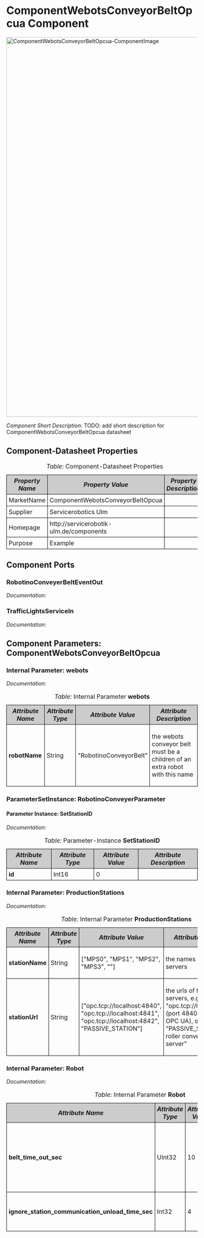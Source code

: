 <!--- This file is generated from the ComponentWebotsConveyorBeltOpcua.componentDocumentation model --->
<!--- do not modify this file manually as it will by automatically overwritten by the code generator, modify the model instead and re-generate this file --->

# ComponentWebotsConveyorBeltOpcua Component

<img src="model/ComponentWebotsConveyorBeltOpcuaComponentDefinition.jpg" alt="ComponentWebotsConveyorBeltOpcua-ComponentImage" width="1000">

*Component Short Description:* TODO: add short description for ComponentWebotsConveyorBeltOpcua datasheet


## Component-Datasheet Properties

<table style="border-collapse:collapse;">
<caption><i>Table:</i> Component-Datasheet Properties</caption>
<tr style="background-color:#ccc;">
<th style="border:1px solid black; padding: 5px;"><i>Property Name</i></th>
<th style="border:1px solid black; padding: 5px;"><i>Property Value</i></th>
<th style="border:1px solid black; padding: 5px;"><i>Property Description</i></th>
</tr>
<tr>
<td style="border:1px solid black; padding: 5px;">MarketName</td>
<td style="border:1px solid black; padding: 5px;">ComponentWebotsConveyorBeltOpcua</td>
<td style="border:1px solid black; padding: 5px;"></td>
</tr>
<tr>
<td style="border:1px solid black; padding: 5px;">Supplier</td>
<td style="border:1px solid black; padding: 5px;">Servicerobotics Ulm</td>
<td style="border:1px solid black; padding: 5px;"></td>
</tr>
<tr>
<td style="border:1px solid black; padding: 5px;">Homepage</td>
<td style="border:1px solid black; padding: 5px;">http://servicerobotik-ulm.de/components</td>
<td style="border:1px solid black; padding: 5px;"></td>
</tr>
<tr>
<td style="border:1px solid black; padding: 5px;">Purpose</td>
<td style="border:1px solid black; padding: 5px;">Example</td>
<td style="border:1px solid black; padding: 5px;"></td>
</tr>
</table>

## Component Ports

### RobotinoConveyerBeltEventOut

*Documentation:*


### TrafficLightsServiceIn

*Documentation:*




## Component Parameters: ComponentWebotsConveyorBeltOpcua

### Internal Parameter: webots

*Documentation:*

<table style="border-collapse:collapse;">
<caption><i>Table:</i> Internal Parameter <b>webots</b></caption>
<tr style="background-color:#ccc;">
<th style="border:1px solid black; padding: 5px;"><i>Attribute Name</i></th>
<th style="border:1px solid black; padding: 5px;"><i>Attribute Type</i></th>
<th style="border:1px solid black; padding: 5px;"><i>Attribute Value</i></th>
<th style="border:1px solid black; padding: 5px;"><i>Attribute Description</i></th>
</tr>
<tr>
<td style="border:1px solid black; padding: 5px;"><b>robotName</b></td>
<td style="border:1px solid black; padding: 5px;">String</td>
<td style="border:1px solid black; padding: 5px;">"RobotinoConveyorBelt"</td>
<td style="border:1px solid black; padding: 5px;"><p>the webots conveyor belt must be a children of an extra robot with this name
</p></td>
</tr>
</table>

### ParameterSetInstance: RobotinoConveyerParameter

#### Parameter Instance: SetStationID

*Documentation:*

<table style="border-collapse:collapse;">
<caption><i>Table:</i> Parameter-Instance <b>SetStationID</b></caption>
<tr style="background-color:#ccc;">
<th style="border:1px solid black; padding: 5px;"><i>Attribute Name</i></th>
<th style="border:1px solid black; padding: 5px;"><i>Attribute Type</i></th>
<th style="border:1px solid black; padding: 5px;"><i>Attribute Value</i></th>
<th style="border:1px solid black; padding: 5px;"><i>Attribute Description</i></th>
</tr>
<tr>
<td style="border:1px solid black; padding: 5px;"><b>id</b></td>
<td style="border:1px solid black; padding: 5px;">Int16</td>
<td style="border:1px solid black; padding: 5px;">0</td>
<td style="border:1px solid black; padding: 5px;"></td>
</tr>
</table>

### Internal Parameter: ProductionStations

*Documentation:*

<table style="border-collapse:collapse;">
<caption><i>Table:</i> Internal Parameter <b>ProductionStations</b></caption>
<tr style="background-color:#ccc;">
<th style="border:1px solid black; padding: 5px;"><i>Attribute Name</i></th>
<th style="border:1px solid black; padding: 5px;"><i>Attribute Type</i></th>
<th style="border:1px solid black; padding: 5px;"><i>Attribute Value</i></th>
<th style="border:1px solid black; padding: 5px;"><i>Attribute Description</i></th>
</tr>
<tr>
<td style="border:1px solid black; padding: 5px;"><b>stationName</b></td>
<td style="border:1px solid black; padding: 5px;">String</td>
<td style="border:1px solid black; padding: 5px;">["MPS0", "MPS1", "MPS2", "MPS3", ""]</td>
<td style="border:1px solid black; padding: 5px;"><p>the names of the OPC UA servers
</p></td>
</tr>
<tr>
<td style="border:1px solid black; padding: 5px;"><b>stationUrl</b></td>
<td style="border:1px solid black; padding: 5px;">String</td>
<td style="border:1px solid black; padding: 5px;">["opc.tcp://localhost:4840", "opc.tcp://localhost:4841", "opc.tcp://localhost:4842", "PASSIVE_STATION"]</td>
<td style="border:1px solid black; padding: 5px;"><p>the urls of the OPC UA servers, e.g. "opc.tcp://localhost:4840", (port 4840 is reserved for OPC UA),
  or "PASSIVE_STATION" for an roller conveyor without server"
</p>
<p></p></td>
</tr>
</table>

### Internal Parameter: Robot

*Documentation:*

<table style="border-collapse:collapse;">
<caption><i>Table:</i> Internal Parameter <b>Robot</b></caption>
<tr style="background-color:#ccc;">
<th style="border:1px solid black; padding: 5px;"><i>Attribute Name</i></th>
<th style="border:1px solid black; padding: 5px;"><i>Attribute Type</i></th>
<th style="border:1px solid black; padding: 5px;"><i>Attribute Value</i></th>
<th style="border:1px solid black; padding: 5px;"><i>Attribute Description</i></th>
</tr>
<tr>
<td style="border:1px solid black; padding: 5px;"><b>belt_time_out_sec</b></td>
<td style="border:1px solid black; padding: 5px;">UInt32</td>
<td style="border:1px solid black; padding: 5px;">10</td>
<td style="border:1px solid black; padding: 5px;"><p>timeout for conveyor belt on robotino and production station for loading or unloading, in seconds
</p></td>
</tr>
<tr>
<td style="border:1px solid black; padding: 5px;"><b>ignore_station_communication_unload_time_sec</b></td>
<td style="border:1px solid black; padding: 5px;">Int32</td>
<td style="border:1px solid black; padding: 5px;">4</td>
<td style="border:1px solid black; padding: 5px;"><p>timeout for unloading to PASSIVE_STATION
</p></td>
</tr>
</table>

